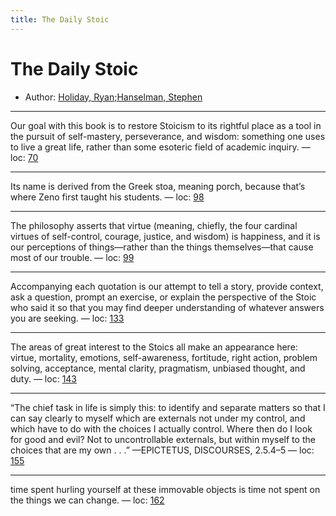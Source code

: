 ```yaml
---
title: The Daily Stoic
---
```

# The Daily Stoic

* Author: [Holiday, Ryan;Hanselman, Stephen]()









---
Our goal with this book is to restore Stoicism to its rightful place as a tool in the pursuit of self-mastery, perseverance, and wisdom: something one uses to live a great life, rather than some esoteric field of academic inquiry. — loc: [70]()

---
Its name is derived from the Greek stoa, meaning porch, because that’s where Zeno first taught his students. — loc: [98]()

---
The philosophy asserts that virtue (meaning, chiefly, the four cardinal virtues of self-control, courage, justice, and wisdom) is happiness, and it is our perceptions of things—rather than the things themselves—that cause most of our trouble. — loc: [99]()

---
Accompanying each quotation is our attempt to tell a story, provide context, ask a question, prompt an exercise, or explain the perspective of the Stoic who said it so that you may find deeper understanding of whatever answers you are seeking. — loc: [133]()

---
The areas of great interest to the Stoics all make an appearance here: virtue, mortality, emotions, self-awareness, fortitude, right action, problem solving, acceptance, mental clarity, pragmatism, unbiased thought, and duty. — loc: [143]()

---
“The chief task in life is simply this: to identify and separate matters so that I can say clearly to myself which are externals not under my control, and which have to do with the choices I actually control. Where then do I look for good and evil? Not to uncontrollable externals, but within myself to the choices that are my own . . .” —EPICTETUS, DISCOURSES, 2.5.4–5 — loc: [155]()

---
time spent hurling yourself at these immovable objects is time not spent on the things we can change. — loc: [162]()

